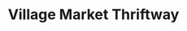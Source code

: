 ---
title: "Village Market Thriftway"
url: /shoreline/village-market-thriftway/
shop: supermarket
---